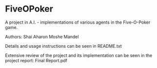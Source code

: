 # FiveOPoker
A project in A.I. - implementations of various agents in the Five-O-Poker game.

Authors:
	Shai Aharon
	Moshe Mandel

Details and usage instructions can be seen in README.txt

Extensive review of the project and its implementation can be seen in the project report: Final Report.pdf

